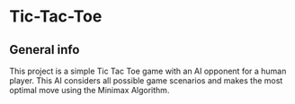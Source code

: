 # Tic-Tac-Toe

## General info
This project is a simple Tic Tac Toe game with an AI opponent for a human player.
This AI considers all possible game scenarios and makes the most optimal move using the Minimax Algorithm.
